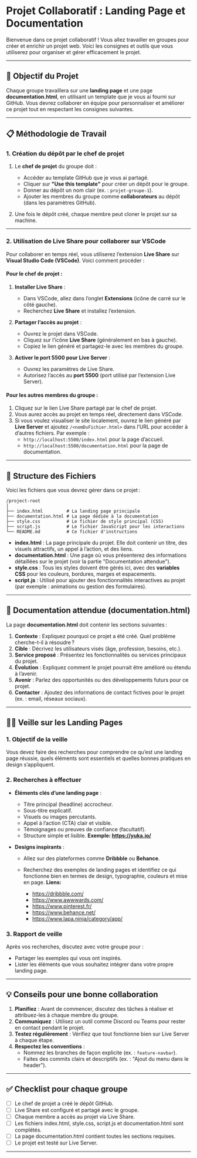 # Projet Collaboratif : Landing Page et Documentation

Bienvenue dans ce projet collaboratif ! Vous allez travailler en groupes pour créer et enrichir un projet web. Voici les consignes et outils que vous utiliserez pour organiser et gérer efficacement le projet.

---

## **🚀 Objectif du Projet**

Chaque groupe travaillera sur une **landing page** et une page **documentation.html**, en utilisant un template que je vous ai fourni sur GitHub. Vous devrez collaborer en équipe pour personnaliser et améliorer ce projet tout en respectant les consignes suivantes.

---

## **📋 Méthodologie de Travail**

### 1. **Création du dépôt par le chef de projet**
1. Le **chef de projet** du groupe doit :
   - Accéder au template GitHub que je vous ai partagé.
   - Cliquer sur **"Use this template"** pour créer un dépôt pour le groupe.
   - Donner au dépôt un nom clair (ex. : `projet-groupe-1`).
   - Ajouter les membres du groupe comme **collaborateurs** au dépôt (dans les paramètres GitHub).

2. Une fois le dépôt créé, chaque membre peut cloner le projet sur sa machine.

---

### 2. **Utilisation de Live Share pour collaborer sur VSCode**

Pour collaborer en temps réel, vous utiliserez l’extension **Live Share** sur **Visual Studio Code (VSCode)**. Voici comment procéder :

#### Pour le chef de projet :
1. **Installer Live Share** :
   - Dans VSCode, allez dans l’onglet **Extensions** (icône de carré sur le côté gauche).
   - Recherchez **Live Share** et installez l’extension.

2. **Partager l’accès au projet** :
   - Ouvrez le projet dans VSCode.
   - Cliquez sur l’icône **Live Share** (généralement en bas à gauche).
   - Copiez le lien généré et partagez-le avec les membres du groupe.

3. **Activer le port 5500 pour Live Server** :
   - Ouvrez les paramètres de Live Share.
   - Autorisez l’accès au **port 5500** (port utilisé par l’extension Live Server).

#### Pour les autres membres du groupe :
1. Cliquez sur le lien Live Share partagé par le chef de projet.
2. Vous aurez accès au projet en temps réel, directement dans VSCode.
3. Si vous voulez visualiser le site localement, ouvrez le lien généré par **Live Server** et ajoutez `/<nomDuFichier.html>` dans l’URL pour accéder à d’autres fichiers. Par exemple :
   - `http://localhost:5500/index.html` pour la page d’accueil.
   - `http://localhost:5500/documentation.html` pour la page de documentation.

---

## **📂 Structure des Fichiers**

Voici les fichiers que vous devrez gérer dans ce projet :

```
/project-root
│
├── index.html         # La landing page principale
├── documentation.html # La page dédiée à la documentation
├── style.css          # Le fichier de style principal (CSS)
├── script.js          # Le fichier JavaScript pour les interactions
└── README.md          # Ce fichier d'instructions
```

- **index.html** : La page principale du projet. Elle doit contenir un titre, des visuels attractifs, un appel à l’action, et des liens.
- **documentation.html** : Une page où vous présenterez des informations détaillées sur le projet (voir la partie "Documentation attendue").
- **style.css** : Tous les styles doivent être gérés ici, avec des **variables CSS** pour les couleurs, bordures, marges et espacements.
- **script.js** : Utilisé pour ajouter des fonctionnalités interactives au projet (par exemple : animations ou gestion des formulaires).

---

## **📄 Documentation attendue (documentation.html)**

La page **documentation.html** doit contenir les sections suivantes :

1. **Contexte** : Expliquez pourquoi ce projet a été créé. Quel problème cherche-t-il à résoudre ?
2. **Cible** : Décrivez les utilisateurs visés (âge, profession, besoins, etc.).
3. **Service proposé** : Présentez les fonctionnalités ou services principaux du projet.
4. **Évolution** : Expliquez comment le projet pourrait être amélioré ou étendu à l’avenir.
5. **Avenir** : Parlez des opportunités ou des développements futurs pour ce projet.
6. **Contacter** : Ajoutez des informations de contact fictives pour le projet (ex. : email, réseaux sociaux).


---
## **🕵️‍♀️ Veille sur les Landing Pages**

### 1. **Objectif de la veille**
Vous devez faire des recherches pour comprendre ce qu’est une landing page réussie, quels éléments sont essentiels et quelles bonnes pratiques en design s’appliquent.

### 2. **Recherches à effectuer**
- **Éléments clés d’une landing page** :
  - Titre principal (headline) accrocheur.
  - Sous-titre explicatif.
  - Visuels ou images percutants.
  - Appel à l’action (CTA) clair et visible.
  - Témoignages ou preuves de confiance (facultatif).
  - Structure simple et lisible.
  **Exemple: https://yuka.io/**

- **Designs inspirants** :
  - Allez sur des plateformes comme **Dribbble** ou **Behance**.
  - Recherchez des exemples de landing pages et identifiez ce qui fonctionne bien en termes de design, typographie, couleurs et mise en page.
  **Liens:**
        
    - https://dribbble.com/
    - https://www.awwwards.com/
    - https://www.pinterest.fr/
    - https://www.behance.net/
    - https://www.lapa.ninja/category/app/

### 3. **Rapport de veille**
Après vos recherches, discutez avec votre groupe pour :
- Partager les exemples qui vous ont inspirés.
- Lister les éléments que vous souhaitez intégrer dans votre propre landing page.

---

## **💡 Conseils pour une bonne collaboration**

1. **Planifiez** : Avant de commencer, discutez des tâches à réaliser et attribuez-les à chaque membre du groupe.
2. **Communiquez** : Utilisez un outil comme Discord ou Teams pour rester en contact pendant le projet.
3. **Testez régulièrement** : Vérifiez que tout fonctionne bien sur Live Server à chaque étape.
4. **Respectez les conventions** :
   - Nommez les branches de façon explicite (ex. : `feature-navbar`).
   - Faites des commits clairs et descriptifs (ex. : "Ajout du menu dans le header").

---

## **✅ Checklist pour chaque groupe**

- [ ] Le chef de projet a créé le dépôt GitHub.
- [ ] Live Share est configuré et partagé avec le groupe.
- [ ] Chaque membre a accès au projet via Live Share.
- [ ] Les fichiers index.html, style.css, script.js et documentation.html sont complétés.
- [ ] La page documentation.html contient toutes les sections requises.
- [ ] Le projet est testé sur Live Server.

---
